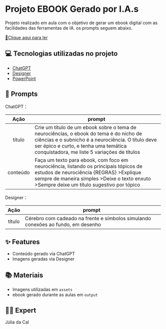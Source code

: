 
# Projeto EBOOK Gerado por I.A.s


Projeto realizado em aula com o objetivo de gerar um ebook digital com as facilidades das ferramentas de IA. os prompts
seguem abaixo.

<a href="https://github.com/felipeAguiarCode/prompts-recipe-to-create-a-ebook/blob/main/output/ebook%20-%20css%20jedi%20output.pdf" title="View PDF now"> 📕Clique aqui para ler</a>

## 💻 Tecnologias utilizadas no projeto

- [ChatGPT](https://chat.openai.com/) 
- [Designer](https://designer.microsoft.com/image-creator)
- [PowerPoint](https://www.microsoft.com/en/microsoft-365/powerpoint)

## 🧠 Prompts


ChatGPT：

|   Ação   | prompt                                                                                                                                                                                                                                                                         |
| :------: | ------------------------------------------------------------------------------------------------------------------------------------------------------------------------------------------------------------------------------------------------------------------------------ |
|  título  | Crie um título de um ebook sobre o tema de neurociências, o ebook do tema é do nicho de ciências e o subnicho é a neurociência. O título deve ser épico e curto, e tenha uma temática conquistadora, me liste 5 variações de títulos                                                     |
| conteúdo |  Faça um texto para ebook, com foco em neurociência, listando os principais tópicos de estudos de neurociência {REGRAS} >Explique sempre de maneira simples >Deixe o texto enxuto >Sempre deixe um título sugestivo por tópico|


Designer：

|  Ação  | prompt                                                                                 |
| :----: | -------------------------------------------------------------------------------------- |
| título | Cérebro com cadeado na frente e símbolos simulando conexões ao fundo, em desenho |

## ✨ Features

- Conteúdo gerado via ChatGPT
- Imagens geradas via Designer

## 📚 Materiais

- Imagens utilizadas em `assets`
- ebook gerado durante as aulas em `output`


## 👨‍💻 Expert

Júlia da Cal
